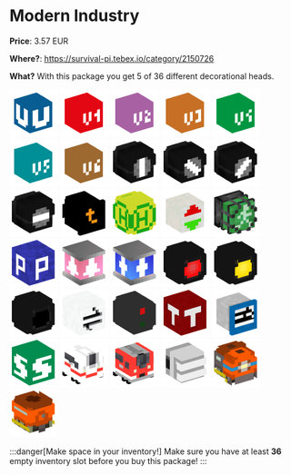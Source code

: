 # Modern Industry

**Price**: 3.57 EUR

**Where?**: https://survival-pi.tebex.io/category/2150726

**What?** With this package you get 5 of 36 different decorational heads.

![40167](2576e3aea553fe27f8b6d478bf475f8a.webp)
![40222](85013bb7fc447e05e1f2bf08a8192b9a.webp)
![40225](a7c4111c2461a6bd7e13963a17c9e27b.webp)
![40220](e7d18dc89a679ed20941a93e0cbc770b.webp)
![40224](58b038ac6cde8be75c9e0654409cbc37.webp)
![40221](f715fec02fb7d50179b0e7f6f0ebb213.webp)
![40223](8f5a9aedca52ce13c0f36e41b6dfc203.webp)
![33496](5f9ff1e29a63cfb7a8dc7549f8ffc3f9.webp)
![33495](a7ec31c1790741a16deb06d452e6e3a8.webp)
![33494](0c18279e944d90d642bf2b5c94d87d6e.webp)
![33493](0e14e1a5b63a43c5081ff559c4eb21a4.webp)
![30565](c03300d2c9c7db697f96fe5403506d70.webp)
![23498](ef7c56e9c6c690d334a51aa726aef9af.webp)
![24182](436093b14782364f5562fce2341aae57.webp)
![41761](c3dbe1333158dd012551121b5bac0fbe.webp)
![26622](5b6e76cc59220da177fb23d473dde800.webp)
![73259](3e105527352ee4983380ab93f26cd939.webp)
![73258](006ed2c04ff2d76d6cb6a1687d9d0834.webp)
![61626](e6706e3dfaad460779bc7fd7eab285a9.webp)
![61625](a375e3858849977cf6e03e6ace37878f.webp)
![61627](df7738d0e0b88102f62725e174fa4332.webp)
![54203](1847a62c11f233672193d6f785f4a816.webp)
![33791](11ac79bb86d80c646b2fd1eec9b44485.webp)
![48047](f309603adae89ecffc770364767adeea.webp)
![46484](5dc6cc74ae22b8b26518d29c14df7c55.webp)
![45732](0e10837f70ca16debc02e44f3e3e762a.webp)
![51309](9ba12956a0929977e6538e4e647f78bc.webp)
![51308](1573d2b454d711ec80a54d140eaaf7f1.webp)
![44573](26cb3a75d286d7a15a1fd7cc02b059c3.webp)
![14872](02aa548d287f998e8c0b1be7f9e39702.webp)
![14871](edbec94e93981f852d3dd4c8bbbd0ba6.webp)

:::danger[Make space in your inventory!]
Make sure you have at least **36** empty inventory slot before you buy this package!
:::